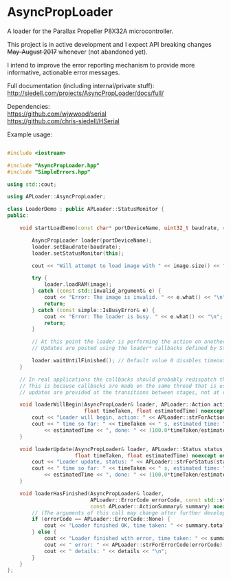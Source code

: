 # AsyncPropLoader
A loader for the Parallax Propeller P8X32A microcontroller.

This project is in active development and I expect API breaking changes ~~May-August 2017~~ whenever (not abandoned yet).

I intend to improve the error reporting mechanism to provide more informative, actionable error messages.

Full documentation (including internal/private stuff):  
http://siedell.com/projects/AsyncPropLoader/docs/full/

Dependencies:  
https://github.com/wjwwood/serial  
https://github.com/chris-siedell/HSerial

Example usage:
```cpp

#include <iostream>

#include "AsyncPropLoader.hpp"
#include "SimpleErrors.hpp"

using std::cout;

using APLoader::AsyncPropLoader;

class LoaderDemo : public APLoader::StatusMonitor {
public:

    void startLoadDemo(const char* portDeviceName, uint32_t baudrate, const std::vector<uint8_t>& image) {

        AsyncPropLoader loader(portDeviceName);
        loader.setBaudrate(baudrate);
        loader.setStatusMonitor(this);

        cout << "Will attempt to load image with " << image.size() << " bytes\n";

        try {
            loader.loadRAM(image);
        } catch (const std::invalid_argument& e) {
            cout << "Error: The image is invalid. " << e.what() << "\n";
            return;
        } catch (const simple::IsBusyError& e) {
            cout << "Error: The loader is busy. " << e.what() << "\n";
            return;
        }

        // At this point the loader is performing the action on another thread.
        // Updates are posted using the loader* callbacks defined by StatusMonitor.

        loader.waitUntilFinished(); // Default value 0 disables timeout.
    }

    // In real applications the callbacks should probably redispatch their work to other threads.
    // This is because callbacks are made on the same thread that is using the serial port, and
    // updates are provided at the transitions between stages, not at regular intervals.

    void loaderWillBegin(AsyncPropLoader& loader, APLoader::Action action,
                         float timeTaken, float estimatedTime) noexcept override {
        cout << "Loader will begin, action: " << APLoader::strForAction(action) << "\n";
        cout << " time so far: " << timeTaken << " s, estimated time: "
            << estimatedTime << ", done: " << (100.0*timeTaken/estimatedTime) << "%\n";
    }

    void loaderUpdate(AsyncPropLoader& loader, APLoader::Status status,
                      float timeTaken, float estimatedTime) noexcept override {
        cout << "Loader update, status: " << APLoader::strForStatus(status) << "\n";
        cout << " time so far: " << timeTaken << " s, estimated time: "
            << estimatedTime << ", done: " << (100.0*timeTaken/estimatedTime) << "%\n";
    }

    void loaderHasFinished(AsyncPropLoader& loader,
                           APLoader::ErrorCode errorCode, const std::string& details,
                           const APLoader::ActionSummary& summary) noexcept override {
        // (The arguments of this call may change after further development.)
        if (errorCode == APLoader::ErrorCode::None) {
            cout << "Loader finished OK, time taken: " << summary.totalTime << " s\n";
        } else {
            cout << "Loader finished with error, time taken: " << summary.totalTime << " s\n";
            cout << " error: " << APLoader::strForErrorCode(errorCode) << "\n";
            cout << " details: " << details << "\n";
        }
    }
};
```
